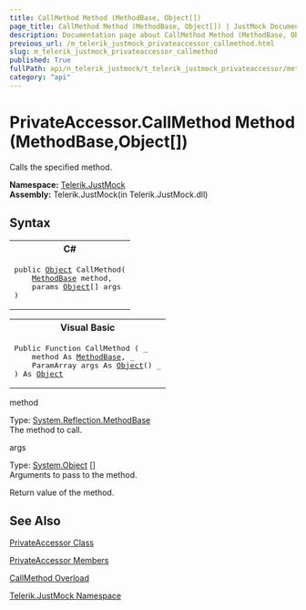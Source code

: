 ```yaml
---
title: CallMethod Method (MethodBase, Object[])
page_title: CallMethod Method (MethodBase, Object[]) | JustMock Documentation
description: Documentation page about CallMethod Method (MethodBase, Object[]).
previous_url: /m_telerik_justmock_privateaccessor_callmethod.html
slug: m_telerik_justmock_privateaccessor_callmethod
published: True
fullPath: api/n_telerik_justmock/t_telerik_justmock_privateaccessor/methods_t_telerik_justmock_privateaccessor/overload_telerik_justmock_privateaccessor_callmethod/m_telerik_justmock_privateaccessor_callmethod
category: "api"
---
```


# PrivateAccessor.CallMethod Method (MethodBase,Object[])



Calls the specified method.


 **Namespace:**  [Telerik.JustMock](n_telerik_justmock) <br> **Assembly:** Telerik.JustMock(in Telerik.JustMock.dll)
## Syntax


<div id="syntaxCodeBlocks" class="code"><span codeLanguage="CSharp"><table><tr><th>C#</th></tr><tr><td><pre xml:space="preserve"><span class="keyword">public</span> <a href="https://msdn2.microsoft.com/en-us/library/e5kfa45b" target="_blank">Object</a> <span class="identifier">CallMethod</span>(
	<a href="https://msdn2.microsoft.com/en-us/library/29c267yf" target="_blank">MethodBase</a> <span class="parameter">method</span>,
	<span class="keyword">params</span> <a href="https://msdn2.microsoft.com/en-us/library/e5kfa45b" target="_blank">Object</a>[] <span class="parameter">args</span>
)</pre></td></tr></table></span><span codeLanguage="VisualBasicDeclaration"><table><tr><th>Visual Basic</th></tr><tr><td><pre xml:space="preserve"><span class="keyword">Public</span> <span class="keyword">Function</span> <span class="identifier">CallMethod</span> ( _
	<span class="parameter">method</span> <span class="keyword">As</span> <a href="https://msdn2.microsoft.com/en-us/library/29c267yf" target="_blank">MethodBase</a>, _
	<span class="keyword">ParamArray</span> <span class="parameter">args</span> <span class="keyword">As</span> <a href="https://msdn2.microsoft.com/en-us/library/e5kfa45b" target="_blank">Object</a>() _
) <span class="keyword">As</span> <a href="https://msdn2.microsoft.com/en-us/library/e5kfa45b" target="_blank">Object</a></pre></td></tr></table></span></div>



method<br>


Type: [System.Reflection.MethodBase](29c267yf) <br>The method to call.



args<br>


Type: [System.Object](e5kfa45b) []<br>Arguments to pass to the method.


Return value of the method.

## See Also



 [PrivateAccessor Class](t_telerik_justmock_privateaccessor) 

 [PrivateAccessor Members](allmembers_t_telerik_justmock_privateaccessor) 

 [CallMethod Overload](overload_telerik_justmock_privateaccessor_callmethod) 

 [Telerik.JustMock Namespace](n_telerik_justmock) 



